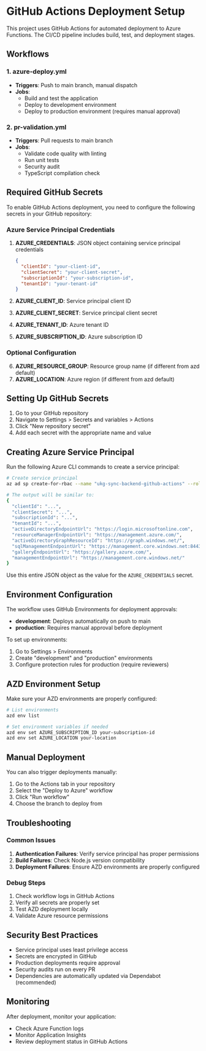 # GitHub Actions Deployment Setup

This project uses GitHub Actions for automated deployment to Azure Functions. The CI/CD pipeline includes build, test, and deployment stages.

## Workflows

### 1. azure-deploy.yml
- **Triggers**: Push to main branch, manual dispatch
- **Jobs**: 
  - Build and test the application
  - Deploy to development environment
  - Deploy to production environment (requires manual approval)

### 2. pr-validation.yml
- **Triggers**: Pull requests to main branch
- **Jobs**: 
  - Validate code quality with linting
  - Run unit tests
  - Security audit
  - TypeScript compilation check

## Required GitHub Secrets

To enable GitHub Actions deployment, you need to configure the following secrets in your GitHub repository:

### Azure Service Principal Credentials
1. **AZURE_CREDENTIALS**: JSON object containing service principal credentials
   ```json
   {
     "clientId": "your-client-id",
     "clientSecret": "your-client-secret",
     "subscriptionId": "your-subscription-id",
     "tenantId": "your-tenant-id"
   }
   ```

2. **AZURE_CLIENT_ID**: Service principal client ID
3. **AZURE_CLIENT_SECRET**: Service principal client secret
4. **AZURE_TENANT_ID**: Azure tenant ID
5. **AZURE_SUBSCRIPTION_ID**: Azure subscription ID

### Optional Configuration
6. **AZURE_RESOURCE_GROUP**: Resource group name (if different from azd default)
7. **AZURE_LOCATION**: Azure region (if different from azd default)

## Setting Up GitHub Secrets

1. Go to your GitHub repository
2. Navigate to Settings > Secrets and variables > Actions
3. Click "New repository secret"
4. Add each secret with the appropriate name and value

## Creating Azure Service Principal

Run the following Azure CLI commands to create a service principal:

```bash
# Create service principal
az ad sp create-for-rbac --name "ukg-sync-backend-github-actions" --role contributor --scopes /subscriptions/{subscription-id} --sdk-auth

# The output will be similar to:
{
  "clientId": "...",
  "clientSecret": "...",
  "subscriptionId": "...",
  "tenantId": "...",
  "activeDirectoryEndpointUrl": "https://login.microsoftonline.com",
  "resourceManagerEndpointUrl": "https://management.azure.com/",
  "activeDirectoryGraphResourceId": "https://graph.windows.net/",
  "sqlManagementEndpointUrl": "https://management.core.windows.net:8443/",
  "galleryEndpointUrl": "https://gallery.azure.com/",
  "managementEndpointUrl": "https://management.core.windows.net/"
}
```

Use this entire JSON object as the value for the `AZURE_CREDENTIALS` secret.

## Environment Configuration

The workflow uses GitHub Environments for deployment approvals:
- **development**: Deploys automatically on push to main
- **production**: Requires manual approval before deployment

To set up environments:
1. Go to Settings > Environments
2. Create "development" and "production" environments
3. Configure protection rules for production (require reviewers)

## AZD Environment Setup

Make sure your AZD environments are properly configured:

```bash
# List environments
azd env list

# Set environment variables if needed
azd env set AZURE_SUBSCRIPTION_ID your-subscription-id
azd env set AZURE_LOCATION your-location
```

## Manual Deployment

You can also trigger deployments manually:
1. Go to the Actions tab in your repository
2. Select the "Deploy to Azure" workflow
3. Click "Run workflow"
4. Choose the branch to deploy from

## Troubleshooting

### Common Issues

1. **Authentication Failures**: Verify service principal has proper permissions
2. **Build Failures**: Check Node.js version compatibility
3. **Deployment Failures**: Ensure AZD environments are properly configured

### Debug Steps

1. Check workflow logs in GitHub Actions
2. Verify all secrets are properly set
3. Test AZD deployment locally
4. Validate Azure resource permissions

## Security Best Practices

- Service principal uses least privilege access
- Secrets are encrypted in GitHub
- Production deployments require approval
- Security audits run on every PR
- Dependencies are automatically updated via Dependabot (recommended)

## Monitoring

After deployment, monitor your application:
- Check Azure Function logs
- Monitor Application Insights
- Review deployment status in GitHub Actions
